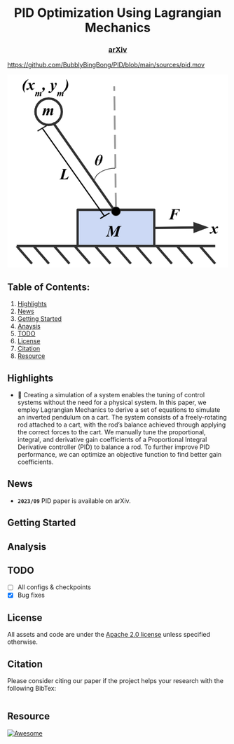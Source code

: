 <div align="center">   
  
# PID Optimization Using Lagrangian Mechanics
</div>

<h3 align="center">
  <a href="https://arxiv.org">arXiv</a>
</h3>

https://github.com/BubblyBingBong/PID/blob/main/sources/pid.mov

![teaser](sources/pid.png)

## Table of Contents:
1. [Highlights](#high)
2. [News](#news)
3. [Getting Started](#start)
4. [Anaysis](#analysis)
5. [TODO](#todos)
6. [License](#license)
7. [Citation](#citation)
8. [Resource](#resource)

## Highlights <a name="high"></a>

- 🤖 Creating a simulation of a system enables the tuning of control systems without the need for a physical system. In this paper, we employ Lagrangian Mechanics to derive a set of equations to simulate an inverted pendulum on a cart. The system consists of a freely-rotating rod attached to a cart, with the rod’s balance achieved through applying the correct forces to the cart. We manually tune the proportional, integral, and derivative gain coefficients of a Proportional Integral Derivative controller (PID) to balance a rod. To further improve PID performance, we can optimize an objective function to find better gain coefficients.

## News <a name="news"></a>

- **`2023/09`** PID paper is available on arXiv.

## Getting Started <a name="start"></a>

## Analysis <a name="analysis"></a>

## TODO <a name="todos"></a>
- [ ] All configs & checkpoints
- [x] Bug fixes

## License <a name="license"></a>

All assets and code are under the [Apache 2.0 license](./LICENSE) unless specified otherwise.

## Citation <a name="citation"></a>

Please consider citing our paper if the project helps your research with the following BibTex:

```bibtex
```

## Resource

[![Awesome](https://awesome.re/badge.svg)](https://awesome.re)
